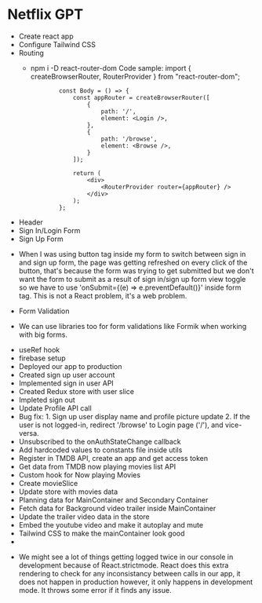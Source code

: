 # Netflix GPT

- Create react app
- Configure Tailwind CSS
- Routing
  - npm i -D react-router-dom
  Code sample:  import { createBrowserRouter, RouterProvider } from "react-router-dom";

                const Body = () => {
                    const appRouter = createBrowserRouter([
                        {
                            path: '/',
                            element: <Login />,
                        },
                        {
                            path: '/browse',
                            element: <Browse />,
                        }
                    ]);

                    return (
                        <div>
                            <RouterProvider router={appRouter} />
                        </div>
                    );
                };
- Header
- Sign In/Login Form
- Sign Up Form
* When I was using button tag inside my form to switch between sign in and sign up form, the page was getting refreshed on every click of the button, that's because the form was trying to get submitted but we don't want the form to submit as a result of sign in/sign up form view toggle so we have to use 'onSubmit={(e) => e.preventDefault()}' inside form tag. This is not a React problem, it's a web problem.

- Form Validation 
* We can use libraries too for form validations like Formik when working with big forms.

- useRef hook
- firebase setup
- Deployed our app to production
- Created sign up user account
- Implemented sign in user API
- Created Redux store with user slice
- Impleted sign out
- Update Profile API call
- Bug fix: 1. Sign up user display name and profile picture update
           2. If the  user is not logged-in, redirect '/browse' to Login page ('/'), and vice-versa.
- Unsubscribed to the onAuthStateChange callback
- Add hardcoded values to constants file inside utils
- Register in TMDB API, create an app and get access token
- Get data from TMDB now playing movies list API
- Custom hook for Now playing Movies
- Create movieSlice
- Update store with movies data
- Planning data for MainContainer and Secondary Container
- Fetch data for Background video trailer inside MainContainer
- Update the trailer video data in the store
- Embed the youtube video and make it autoplay and mute
- Tailwind CSS to make the mainContainer look good
- 


* We might see a lot of things getting logged twice in our console in development because of React.strictmode. React does this extra rendering to check for any inconsistancy between calls in our app, it does not happen in production however, it only happens in development mode. It throws some error if it finds any issue.